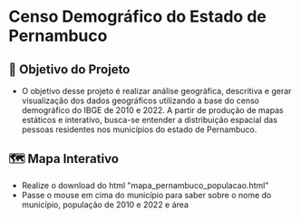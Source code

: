 # Censo Demográfico do Estado de Pernambuco

## 📖 Objetivo do Projeto

* O objetivo desse projeto é realizar análise geográfica, descritiva e gerar visualização dos dados geográficos utilizando a base do censo demográfico do IBGE de 2010 e 2022. A partir de produção de mapas estáticos e interativo, busca-se entender a distribuição espacial das pessoas residentes nos municípios do estado de Pernambuco.

## 🗺 Mapa Interativo

* Realize o download do html "mapa_pernambuco_populacao.html"
* Passe o mouse em cima do município para saber sobre o nome do município, população de 2010 e 2022 e área
